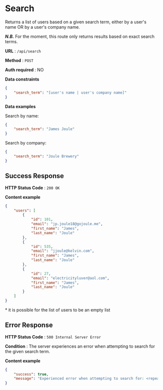 # Search

Returns a list of users based on a given search term, either by a user's name OR by a user's company name.

**_N.B._** For the moment, this route only returns results based on exact search terms.

**URL** : `/api/search`

**Method** : `POST`

**Auth required** : NO

**Data constraints**

```json
{
	"search_term": "[user's name | user's company name]"
}
```

**Data examples**

Search by name:

```json
{
	"search_term": "James Joule"
}
```

Search by company:

```json
{
	"search_term": "Joule Brewery"
}
```

## Success Response

**HTTP Status Code** : `200 OK`

**Content example**

```json
{
	"users": [
		{
			"id": 101,
			"email": "jp.joule18@gojoule.me",
			"first_name": "James",
			"last_name": "Joule"
		},
		{
			"id": 535,
			"email": "jjoule@kelvin.com",
			"first_name": "James",
			"last_name": "Joule"
		},
		{
			"id": 27,
			"email": "electricityluver@aol.com",
			"first_name": "James",
			"last_name": "Joule"
		}
	]
}
```

\* it is possible for the list of users to be an empty list

## Error Response

**HTTP Status Code** : `500 Internal Server Error`

**Condition** : The server experiences an error when attempting to search for the given search term.

**Content example**

```json
{
	"success": true,
	"message": "Experienced error when attempting to search for: <repeat search term here>"
}
```
